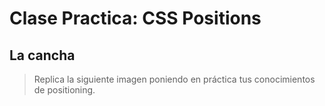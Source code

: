 
# Clase Practica: CSS Positions
## La cancha

> Replica la siguiente imagen poniendo en práctica tus conocimientos de positioning.